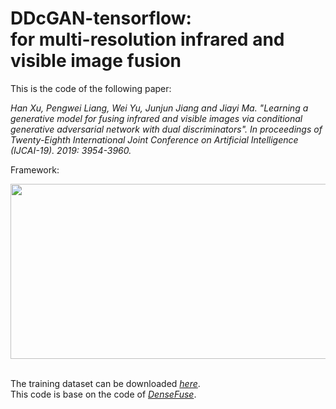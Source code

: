 # DDcGAN-tensorflow:<br> for multi-resolution infrared and visible image fusion

This is the code of the following paper: 

*Han Xu, Pengwei Liang, Wei Yu, Junjun Jiang and Jiayi Ma. "Learning a generative model for fusing infrared and visible images via conditional generative adversarial network with dual discriminators". In proceedings of Twenty-Eighth International Joint Conference on Artificial Intelligence (IJCAI-19). 2019: 3954-3960.*<br>

Framework:
<div align=center><img src="https://github.com/xuhan-whu/others/blob/master/images/framework.jpg" width="520" height="280"/></div><br>

The training dataset can be downloaded [*here*](https://pan.baidu.com/s/1S1MKc3XdoICoSg6H33CPZw). <br>
This code is base on the code of [*DenseFuse*](https://github.com/hli1221/imagefusion_densefuse).
